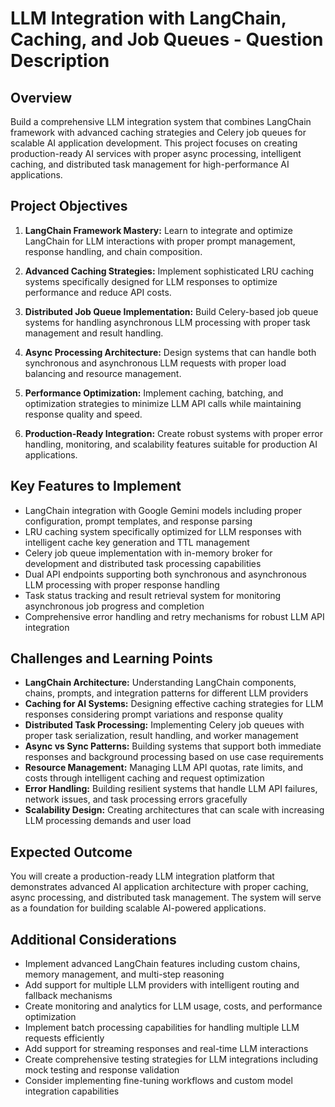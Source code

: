 # LLM Integration with LangChain, Caching, and Job Queues - Question Description

## Overview

Build a comprehensive LLM integration system that combines LangChain framework with advanced caching strategies and Celery job queues for scalable AI application development. This project focuses on creating production-ready AI services with proper async processing, intelligent caching, and distributed task management for high-performance AI applications.

## Project Objectives

1. **LangChain Framework Mastery:** Learn to integrate and optimize LangChain for LLM interactions with proper prompt management, response handling, and chain composition.

2. **Advanced Caching Strategies:** Implement sophisticated LRU caching systems specifically designed for LLM responses to optimize performance and reduce API costs.

3. **Distributed Job Queue Implementation:** Build Celery-based job queue systems for handling asynchronous LLM processing with proper task management and result handling.

4. **Async Processing Architecture:** Design systems that can handle both synchronous and asynchronous LLM requests with proper load balancing and resource management.

5. **Performance Optimization:** Implement caching, batching, and optimization strategies to minimize LLM API calls while maintaining response quality and speed.

6. **Production-Ready Integration:** Create robust systems with proper error handling, monitoring, and scalability features suitable for production AI applications.

## Key Features to Implement

- LangChain integration with Google Gemini models including proper configuration, prompt templates, and response parsing
- LRU caching system specifically optimized for LLM responses with intelligent cache key generation and TTL management
- Celery job queue implementation with in-memory broker for development and distributed task processing capabilities
- Dual API endpoints supporting both synchronous and asynchronous LLM processing with proper response handling
- Task status tracking and result retrieval system for monitoring asynchronous job progress and completion
- Comprehensive error handling and retry mechanisms for robust LLM API integration

## Challenges and Learning Points

- **LangChain Architecture:** Understanding LangChain components, chains, prompts, and integration patterns for different LLM providers
- **Caching for AI Systems:** Designing effective caching strategies for LLM responses considering prompt variations and response quality
- **Distributed Task Processing:** Implementing Celery job queues with proper task serialization, result handling, and worker management
- **Async vs Sync Patterns:** Building systems that support both immediate responses and background processing based on use case requirements
- **Resource Management:** Managing LLM API quotas, rate limits, and costs through intelligent caching and request optimization
- **Error Handling:** Building resilient systems that handle LLM API failures, network issues, and task processing errors gracefully
- **Scalability Design:** Creating architectures that can scale with increasing LLM processing demands and user load

## Expected Outcome

You will create a production-ready LLM integration platform that demonstrates advanced AI application architecture with proper caching, async processing, and distributed task management. The system will serve as a foundation for building scalable AI-powered applications.

## Additional Considerations

- Implement advanced LangChain features including custom chains, memory management, and multi-step reasoning
- Add support for multiple LLM providers with intelligent routing and fallback mechanisms
- Create monitoring and analytics for LLM usage, costs, and performance optimization
- Implement batch processing capabilities for handling multiple LLM requests efficiently
- Add support for streaming responses and real-time LLM interactions
- Create comprehensive testing strategies for LLM integrations including mock testing and response validation
- Consider implementing fine-tuning workflows and custom model integration capabilities